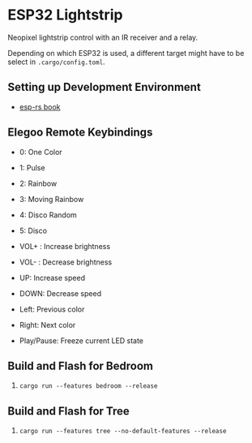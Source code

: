 ESP32 Lightstrip
=========

Neopixel lightstrip control with an IR receiver and a relay.

Depending on which ESP32 is used, a different target might have to be select in
`.cargo/config.toml`.

## Setting up Development Environment

- [esp-rs book](https://docs.esp-rs.org/book/)

## Elegoo Remote Keybindings

- 0: One Color
- 1: Pulse
- 2: Rainbow
- 3: Moving Rainbow
- 4: Disco Random
- 5: Disco

- VOL+ : Increase brightness
- VOL- : Decrease brightness
- UP: Increase speed
- DOWN: Decrease speed
- Left: Previous color 
- Right: Next color 
- Play/Pause: Freeze current LED state

## Build and Flash for Bedroom

1. `cargo run --features bedroom --release`

## Build and Flash for Tree

1. `cargo run --features tree --no-default-features --release`
